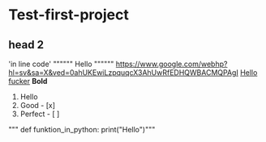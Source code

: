 # Test-first-project
## head 2
'in line code'
"""""" Hello """"""
<https://www.google.com/webhp?hl=sv&sa=X&ved=0ahUKEwiLzpquqcX3AhUwRfEDHQWBACMQPAgI> 
[Hello fucker](https://www.google.com/webhp?hl=sv&sa=X&ved=0ahUKEwiLzpquqcX3AhUwRfEDHQWBACMQPAgI)
**Bold** 
1. Hello
2. Good - [x]
3. Perfect - [ ] 


"""
def funktion_in_python:
  print("Hello")"""
